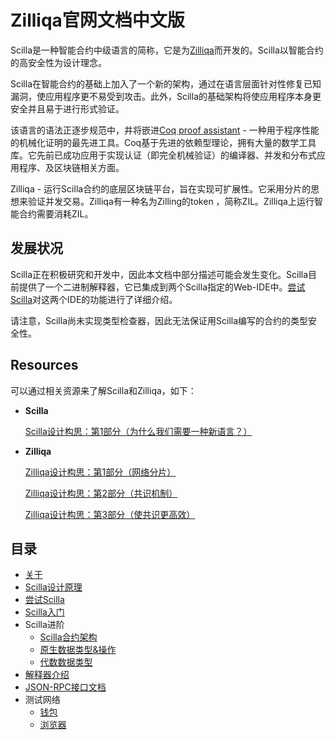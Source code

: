 # Zilliqa官网文档中文版

Scilla是一种智能合约中级语言的简称，它是为[Zilliqa](https://zilliqa.com/)而开发的。Scilla以智能合约的高安全性为设计理念。

Scilla在智能合约的基础上加入了一个新的架构，通过在语言层面针对性修复已知漏洞，使应用程序更不易受到攻击。此外，Scilla的基础架构将使应用程序本身更安全并且易于进行形式验证。

该语言的语法正逐步规范中，并将嵌进[Coq proof assistant](https://coq.inria.fr/) - 一种用于程序性能的机械化证明的最先进工具。Coq基于先进的依赖型理论，拥有大量的数学工具库。它先前已成功应用于实现认证（即完全机械验证）的编译器、并发和分布式应用程序、及区块链相关方面。

Zilliqa - 运行Scilla合约的底层区块链平台，旨在实现可扩展性。它采用分片的思想来验证并发交易。Zilliqa有一种名为Zilling的token ，简称ZIL。Zilliqa上运行智能合约需要消耗ZIL。

## 发展状况

Scilla正在积极研究和开发中，因此本文档中部分描述可能会发生变化。Scilla目前提供了一个二进制解释器，它已集成到两个Scilla指定的Web-IDE中。[尝试Scilla](./Scilla/尝试Scilla.md)对这两个IDE的功能进行了详细介绍。

请注意，Scilla尚未实现类型检查器，因此无法保证用Scilla编写的合约的类型安全性。

## Resources

可以通过相关资源来了解Scilla和Zilliqa，如下：

- **Scilla**

  [Scilla设计构思：第1部分（为什么我们需要一种新语言？）](https://blog.zilliqa.com/%E6%99%BA%E8%83%BD%E5%90%88%E7%BA%A6%E8%AF%AD%E8%A8%80scilla%E7%9A%84%E8%AE%BE%E8%AE%A1%E6%95%85%E4%BA%8B-2c2927bfbc94)

- **Zilliqa**

  [Zilliqa设计构思：第1部分（网络分片）](https://blog.zilliqa.com/zilliqa%E7%9A%84%E8%AE%BE%E8%AE%A1%E6%9E%84%E6%80%9D-483839031cf0)

  [Zilliqa设计构思：第2部分（共识机制）](https://blog.zilliqa.com/zilliqa-%E7%9A%84%E8%AE%BE%E8%AE%A1%E6%9E%84%E6%80%9D-4ca8a3f61f99)

  [Zilliqa设计构思：第3部分（使共识更高效）](https://blog.zilliqa.com/zilliqa-%E7%9A%84%E8%AE%BE%E8%AE%A1%E6%9E%84%E6%80%9D-e9a340a72bec)

## 目录

- [关于](./README.md)
- [Scilla设计原理](./Scilla/Scilla设计原理.md)
- [尝试Scilla](./Scilla/尝试Scilla.md)
- [Scilla入门](./Scilla/Scilla入门.md)
- Scilla进阶
  - [Scilla合约架构](./Scilla/Scilla合约架构.md)
  - [原生数据类型&操作](./Scilla/原生数据类型&操作.md)
  - [代数数据类型](./Scilla/代数数据类型.md)
- [解释器介绍](./Scilla/解释器介绍.md)
- [JSON-RPC接口文档](../JSON-RPC_cn/JSON-RPC_cn.md)
- 测试网络
  - [钱包](https://wallet.zilliqa.com/home)
  - [浏览器](https://explorer.zilliqa.com/home)
